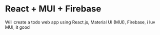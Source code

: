 # React + MUI + Firebase

Will create a todo web app using React.js, Material UI (MUI), Firebase, i luv MUI, it good
